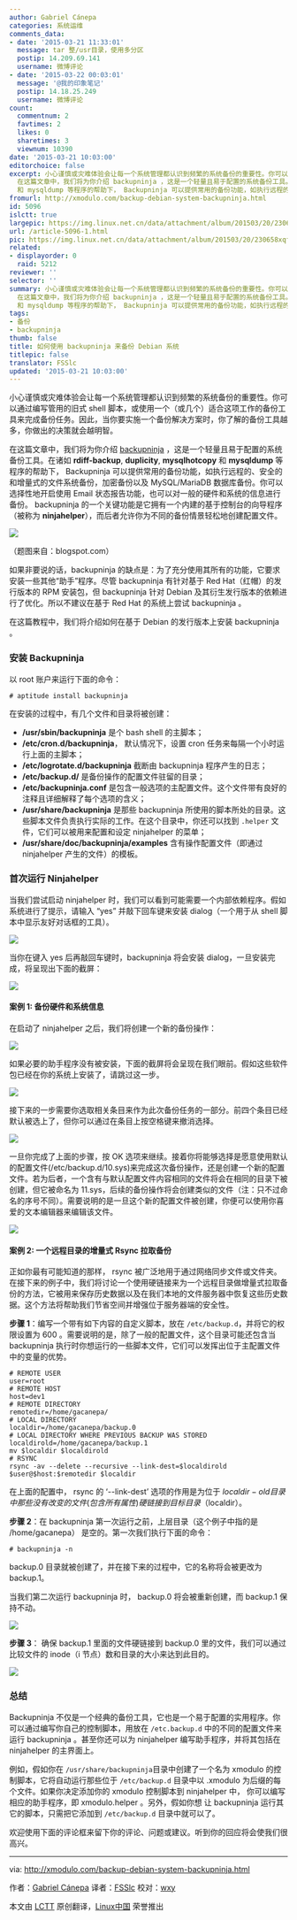```yaml
---
author: Gabriel Cánepa
categories: 系统运维
comments_data:
- date: '2015-03-21 11:33:01'
  message: tar 整/usr目录，使用多分区
  postip: 14.209.69.141
  username: 微博评论
- date: '2015-03-22 00:03:01'
  message: '@我的印象笔记'
  postip: 14.18.25.249
  username: 微博评论
count:
  commentnum: 2
  favtimes: 2
  likes: 0
  sharetimes: 3
  viewnum: 10390
date: '2015-03-21 10:03:00'
editorchoice: false
excerpt: 小心谨慎或灾难体验会让每一个系统管理都认识到频繁的系统备份的重要性。你可以通过编写管用的旧式 shell 脚本，或使用一个（或几个）适合这项工作的备份工具来完成备份任务。因此，当你要实施一个备份解决方案时，你了解的备份工具越多，你做出的决策就会越明智。
  在这篇文章中，我们将为你介绍 backupninja ，这是一个轻量且易于配置的系统备份工具。在诸如 rdiff-backup, duplicity, mysqlhotcopy
  和 mysqldump 等程序的帮助下， Backupninja 可以提供常用的备份功能，如执行远程的、安全的和增量式的文件系统备份，加密备份以及 MySQL
fromurl: http://xmodulo.com/backup-debian-system-backupninja.html
id: 5096
islctt: true
largepic: https://img.linux.net.cn/data/attachment/album/201503/20/230658xqfzb2lx2k290xxb.jpg
url: /article-5096-1.html
pic: https://img.linux.net.cn/data/attachment/album/201503/20/230658xqfzb2lx2k290xxb.jpg.thumb.jpg
related:
- displayorder: 0
  raid: 5212
reviewer: ''
selector: ''
summary: 小心谨慎或灾难体验会让每一个系统管理都认识到频繁的系统备份的重要性。你可以通过编写管用的旧式 shell 脚本，或使用一个（或几个）适合这项工作的备份工具来完成备份任务。因此，当你要实施一个备份解决方案时，你了解的备份工具越多，你做出的决策就会越明智。
  在这篇文章中，我们将为你介绍 backupninja ，这是一个轻量且易于配置的系统备份工具。在诸如 rdiff-backup, duplicity, mysqlhotcopy
  和 mysqldump 等程序的帮助下， Backupninja 可以提供常用的备份功能，如执行远程的、安全的和增量式的文件系统备份，加密备份以及 MySQL
tags:
- 备份
- backupninja
thumb: false
title: 如何使用 backupninja 来备份 Debian 系统
titlepic: false
translator: FSSlc
updated: '2015-03-21 10:03:00'
---
```


小心谨慎或灾难体验会让每一个系统管理都认识到频繁的系统备份的重要性。你可以通过编写管用的旧式 shell 脚本，或使用一个（或几个）适合这项工作的备份工具来完成备份任务。因此，当你要实施一个备份解决方案时，你了解的备份工具越多，你做出的决策就会越明智。


在这篇文章中，我们将为你介绍 [backupninja](https://labs.riseup.net/code/projects/backupninja) ，这是一个轻量且易于配置的系统备份工具。在诸如 **rdiff-backup**, **duplicity**, **mysqlhotcopy** 和 **mysqldump** 等程序的帮助下， Backupninja 可以提供常用的备份功能，如执行远程的、安全的和增量式的文件系统备份，加密备份以及 MySQL/MariaDB 数据库备份。你可以选择性地开启使用 Email 状态报告功能，也可以对一般的硬件和系统的信息进行备份。 backupninja 的一个关键功能是它拥有一个内建的基于控制台的向导程序（被称为 **ninjahelper**），而后者允许你为不同的备份情景轻松地创建配置文件。


![](/data/attachment/album/201503/20/230658xqfzb2lx2k290xxb.jpg)


（题图来自：blogspot.com）


如果非要说的话，backupninja 的缺点是：为了充分使用其所有的功能，它要求安装一些其他“助手”程序。尽管 backupninja 有针对基于 Red Hat（红帽）的发行版本的 RPM 安装包，但 backupninja 针对 Debian 及其衍生发行版本的依赖进行了优化。所以不建议在基于 Red Hat 的系统上尝试 backupninja 。


在这篇教程中，我们将介绍如何在基于 Debian 的发行版本上安装 backupninja 。


### 安装 Backupninja


以 root 账户来运行下面的命令：



```
# aptitude install backupninja 

```

在安装的过程中，有几个文件和目录将被创建：


* **/usr/sbin/backupninja** 是个 bash shell 的主脚本；
* **/etc/cron.d/backupninja**， 默认情况下，设置 cron 任务来每隔一个小时运行上面的主脚本；
* **/etc/logrotate.d/backupninja** 截断由 backupninja 程序产生的日志；
* **/etc/backup.d/** 是备份操作的配置文件驻留的目录；
* **/etc/backupninja.conf** 是包含一般选项的主配置文件。这个文件带有良好的注释且详细解释了每个选项的含义；
* **/usr/share/backupninja** 是那些 backupninja 所使用的脚本所处的目录。这些脚本文件负责执行实际的工作。在这个目录中，你还可以找到 `.helper` 文件，它们可以被用来配置和设定 ninjahelper 的菜单；
* **/usr/share/doc/backupninja/examples** 含有操作配置文件（即通过 ninjahelper 产生的文件）的模板。


### 首次运行 Ninjahelper


当我们尝试启动 ninjahelper 时，我们可以看到可能需要一个内部依赖程序。假如系统进行了提示，请输入 “yes” 并敲下回车键来安装 dialog（一个用于从 shell 脚本中显示友好对话框的工具）。


![](/data/attachment/album/201503/20/230751omw0yr1j18t9a1y4.jpg)


当你在键入 yes 后再敲回车键时，backupninja 将会安装 dialog，一旦安装完成，将呈现出下面的截屏：


![](/data/attachment/album/201503/20/230757hfyefp4ee5s44e4b.jpg)


#### 案例 1: 备份硬件和系统信息


在启动了 ninjahelper 之后，我们将创建一个新的备份操作：


![](/data/attachment/album/201503/20/230804jtfqoq33lmtqt3mu.jpg)


如果必要的助手程序没有被安装，下面的截屏将会呈现在我们眼前。假如这些软件包已经在你的系统上安装了，请跳过这一步。


![](/data/attachment/album/201503/20/230808jz541iix51w8ewd5.jpg)


接下来的一步需要你选取相关条目来作为此次备份任务的一部分。前四个条目已经默认被选上了，但你可以通过在条目上按空格键来撤消选择。


![](/data/attachment/album/201503/20/230813do1yjakekfe3e93e.jpg)


一旦你完成了上面的步骤，按 OK 选项来继续。接着你将能够选择是愿意使用默认的配置文件(/etc/backup.d/10.sys)来完成这次备份操作，还是创建一个新的配置文件。若为后者，一个含有与默认配置文件内容相同的文件将会在相同的目录下被创建，但它被命名为 11.sys，后续的备份操作将会创建类似的文件（注：只不过命名的序号不同）。需要说明的是一旦这个新的配置文件被创建，你便可以使用你喜爱的文本编辑器来编辑该文件。


![](/data/attachment/album/201503/20/230814raukkmqtg2qpcham.png)


#### 案例 2: 一个远程目录的增量式 Rsync 拉取备份


正如你最有可能知道的那样， rsync 被广泛地用于通过网络同步文件或文件夹。在接下来的例子中，我们将讨论一个使用硬链接来为一个远程目录做增量式拉取备份的方法，它被用来保存历史数据以及在我们本地的文件服务器中恢复这些历史数据。这个方法将帮助我们节省空间并增强位于服务器端的安全性。


**步骤 1**：编写一个带有如下内容的自定义脚本，放在 `/etc/backup.d`，并将它的权限设置为 600 。需要说明的是，除了一般的配置文件，这个目录可能还包含当 backupninja 执行时你想运行的一些脚本文件，它们可以发挥出位于主配置文件中的变量的优势。



```
# REMOTE USER
user=root
# REMOTE HOST
host=dev1
# REMOTE DIRECTORY
remotedir=/home/gacanepa/
# LOCAL DIRECTORY
localdir=/home/gacanepa/backup.0
# LOCAL DIRECTORY WHERE PREVIOUS BACKUP WAS STORED
localdirold=/home/gacanepa/backup.1
mv $localdir $localdirold
# RSYNC
rsync -av --delete --recursive --link-dest=$localdirold $user@$host:$remotedir $localdir

```

在上面的配置中， rsync 的 ‘--link-dest’ 选项的作用是为位于 $localdir-old 目录中那些没有改变的文件(包含所有属性) 硬链接到目标目录（$localdir）。


**步骤 2**：在 backupninja 第一次运行之前，上层目录（这个例子中指的是 /home/gacanepa） 是空的。第一次我们执行下面的命令：



```
# backupninja -n 

```

backup.0 目录就被创建了，并在接下来的过程中，它的名称将会被更改为 backup.1。


当我们第二次运行 backupninja 时， backup.0 将会被重新创建，而 backup.1 保持不动。


![](/data/attachment/album/201503/20/230820w02yhv62pihlhhf7.jpg)


**步骤 3**： 确保 backup.1 里面的文件硬链接到 backup.0 里的文件，我们可以通过比较文件的 inode（i 节点）数和目录的大小来达到此目的。


![](/data/attachment/album/201503/20/230820sytt0ep1btbweei5.jpg)


### 总结


Backupninja 不仅是一个经典的备份工具，它也是一个易于配置的实用程序。你可以通过编写你自己的控制脚本，用放在 `/etc.backup.d` 中的不同的配置文件来运行 backupninja 。甚至你还可以为 ninjahelper 编写助手程序，并将其包括在 ninjahelper 的主界面上。


例如，假如你在 `/usr/share/backupninja`目录中创建了一个名为 xmodulo 的控制脚本，它将自动运行那些位于 `/etc/backup.d` 目录中以 .xmodulo 为后缀的每个文件。如果你决定添加你的 xmodulo 控制脚本到 ninjahelper 中， 你可以编写相应的助手程序，即 xmodulo.helper 。另外，假如你想 让 backupninja 运行其它的脚本，只需把它添加到 `/etc/backup.d` 目录中就可以了。


欢迎使用下面的评论框来留下你的评论、问题或建议。听到你的回应将会使我们很高兴。




---


via: <http://xmodulo.com/backup-debian-system-backupninja.html>


作者：[Gabriel Cánepa](http://xmodulo.com/author/gabriel) 译者：[FSSlc](https://github.com/FSSlc) 校对：[wxy](https://github.com/wxy)


本文由 [LCTT](https://github.com/LCTT/TranslateProject) 原创翻译，[Linux中国](http://linux.cn/) 荣誉推出